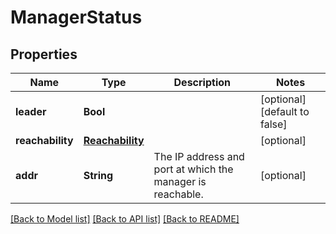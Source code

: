 # ManagerStatus

## Properties
Name | Type | Description | Notes
------------ | ------------- | ------------- | -------------
**leader** | **Bool** |  | [optional] [default to false]
**reachability** | [**Reachability**](Reachability.md) |  | [optional] 
**addr** | **String** | The IP address and port at which the manager is reachable.  | [optional] 

[[Back to Model list]](../README.md#documentation-for-models) [[Back to API list]](../README.md#documentation-for-api-endpoints) [[Back to README]](../README.md)


